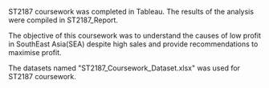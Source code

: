 ST2187 coursework was completed in Tableau. The results of the analysis were compiled in ST2187_Report.

The objective of this coursework was to understand the causes of low profit in SouthEast Asia(SEA) despite high sales and provide recommendations
to maximise profit.

The datasets named "ST2187_Coursework_Dataset.xlsx" was used for ST2187 coursework.
